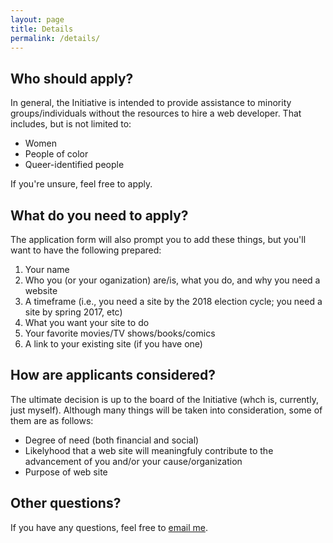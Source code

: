 ```yaml
---
layout: page
title: Details
permalink: /details/
---
```


## Who should apply?

In general, the Initiative is intended to provide assistance to minority groups/individuals without the resources to hire a web developer. That includes, but is not limited to:

- Women
- People of color
- Queer-identified people

If you're unsure, feel free to apply.

## What do you need to apply?

The application form will also prompt you to add these things, but you'll want to have the following prepared:

1. Your name
2. Who you (or your oganization) are/is, what you do, and why you need a website
3. A timeframe (i.e., you need a site by the 2018 election cycle; you need a site by spring 2017, etc)
4. What you want your site to do
5. Your favorite movies/TV shows/books/comics
6. A link to your existing site (if you have one)

## How are applicants considered?

The ultimate decision is up to the board of the Initiative (whch is, currently, just myself). Although many things will be taken into consideration, some of them are as follows:

- Degree of need (both financial and social)
- Likelyhood that a web site will meaningfuly contribute to the advancement of you and/or your cause/organization
- Purpose of web site

## Other questions?

If you have any questions, feel free to [email me](mailto:ben+mbdi@alwaysblank.org).